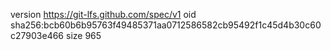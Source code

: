 version https://git-lfs.github.com/spec/v1
oid sha256:bcb60b6b95763f49485371aa0712586582cb95492f1c45d4b30c60c27903e466
size 965
